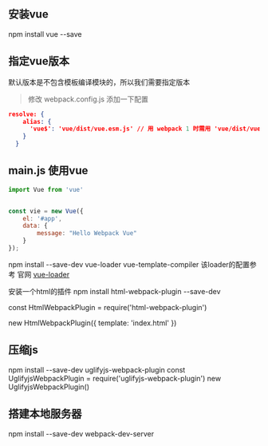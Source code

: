 ## 安装vue
npm install vue --save

## 指定vue版本
默认版本是不包含模板编译模块的，所以我们需要指定版本

> 修改  webpack.config.js  添加一下配置
```json
resolve: {
	alias: {
	  'vue$': 'vue/dist/vue.esm.js' // 用 webpack 1 时需用 'vue/dist/vue.common.js'
	}
  }
```

## main.js 使用vue
```js
import Vue from 'vue'


const vie = new Vue({
	el: '#app',
	data: {
		message: "Hello Webpack Vue"
	}
});
```

npm install --save-dev vue-loader vue-template-compiler
该loader的配置参考 官网 [vue-loader](https://vue-loader.vuejs.org/zh/guide/#vue-cli)

安装一个html的插件
npm install html-webpack-plugin --save-dev

const HtmlWebpackPlugin = require('html-webpack-plugin')

new HtmlWebpackPlugin({
			template: 'index.html'
		})
		
## 压缩js
npm install --save-dev uglifyjs-webpack-plugin
const UglifyjsWebpackPlugin = require('uglifyjs-webpack-plugin')
new UglifyjsWebpackPlugin()

## 搭建本地服务器
npm install --save-dev webpack-dev-server